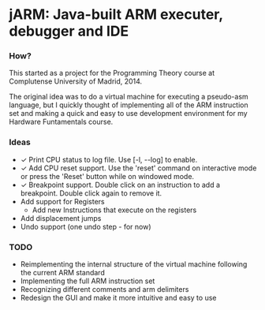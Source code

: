 # jARM: Java-built ARM executer, debugger and IDE

### How?
This started as a project for the Programming Theory course at Complutense University of Madrid, 2014.

The original idea was to do a virtual machine for executing a pseudo-asm language, but I quickly thought of implementing all of the ARM instruction set and making a quick and easy to use development environment for my Hardware Funtamentals course. 

[//]: # (This is a comment ✓)

### Ideas
- ✓ Print CPU status to log file. Use [-l, --log] to enable.
- ✓ Add CPU reset support. Use the 'reset' command on interactive mode or press the 'Reset' button while on windowed mode.
- ✓ Breakpoint support. Double click on an instruction to add a breakpoint. Double click again to remove it.
- Add support for Registers
    - Add new Instructions that execute on the registers
- Add displacement jumps
- Undo support (one undo step - for now)

### TODO
- Reimplementing the internal structure of the virtual machine following the current ARM standard
- Implementing the full ARM instruction set
- Recognizing different comments and arm delimiters
- Redesign the GUI and make it more intuitive and easy to use